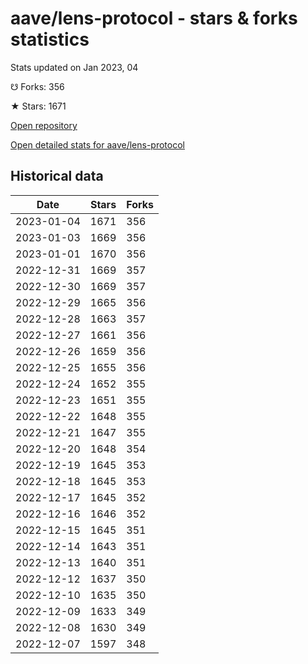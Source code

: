 # aave/lens-protocol - stars & forks statistics

Stats updated on Jan 2023, 04

☋ Forks: 356

★ Stars: 1671

[Open repository](https://github.com/aave/lens-protocol)

[Open detailed stats for aave/lens-protocol](https://reviewgithub.com/rep/aave/lens-protocol)

## Historical data
| Date | Stars | Forks |
|------|-------|-------|
| 2023-01-04 | 1671 | 356 | 
| 2023-01-03 | 1669 | 356 | 
| 2023-01-01 | 1670 | 356 | 
| 2022-12-31 | 1669 | 357 | 
| 2022-12-30 | 1669 | 357 | 
| 2022-12-29 | 1665 | 356 | 
| 2022-12-28 | 1663 | 357 | 
| 2022-12-27 | 1661 | 356 | 
| 2022-12-26 | 1659 | 356 | 
| 2022-12-25 | 1655 | 356 | 
| 2022-12-24 | 1652 | 355 | 
| 2022-12-23 | 1651 | 355 | 
| 2022-12-22 | 1648 | 355 | 
| 2022-12-21 | 1647 | 355 | 
| 2022-12-20 | 1648 | 354 | 
| 2022-12-19 | 1645 | 353 | 
| 2022-12-18 | 1645 | 353 | 
| 2022-12-17 | 1645 | 352 | 
| 2022-12-16 | 1646 | 352 | 
| 2022-12-15 | 1645 | 351 | 
| 2022-12-14 | 1643 | 351 | 
| 2022-12-13 | 1640 | 351 | 
| 2022-12-12 | 1637 | 350 | 
| 2022-12-10 | 1635 | 350 | 
| 2022-12-09 | 1633 | 349 | 
| 2022-12-08 | 1630 | 349 | 
| 2022-12-07 | 1597 | 348 | 

